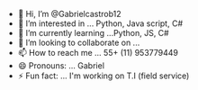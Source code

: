 - 👋 Hi, I’m @Gabrielcastrob12
- 👀 I’m interested in ... Python, Java script, C#
- 🌱 I’m currently learning ...Python, JS, C#
- 💞️ I’m looking to collaborate on ... 
- 📫 How to reach me ... 55+ (11) 953779449
- 😄 Pronouns: ... Gabriel
- ⚡ Fun fact: ... I'm working on T.I (field service)

<!---
Gabrielcastrob12/Gabrielcastrob12 is a ✨ special ✨ repository because its `README.md` (this file) appears on your GitHub profile.
You can click the Preview link to take a look at your changes.
--->
